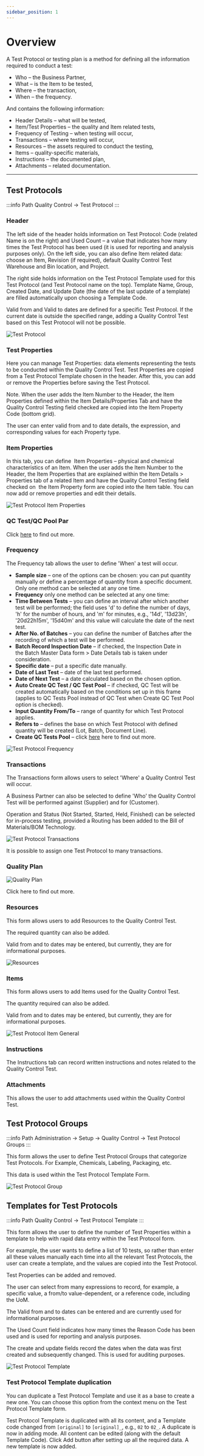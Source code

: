 ```yaml
---
sidebar_position: 1
---
```


# Overview

A Test Protocol or testing plan is a method for defining all the information required to conduct a test:

- Who – the Business Partner,
- What – is the Item to be tested,
- Where – the transaction,
- When – the frequency.

And contains the following information:

- Header Details – what will be tested,
- Item/Test Properties – the quality and Item related tests,
- Frequency of Testing – when testing will occur,
- Transactions – where testing will occur,
- Resources – the assets required to conduct the testing,
- Items – quality-specific materials,
- Instructions – the documented plan,
- Attachments – related documentation.

---

## Test Protocols

:::info Path
    Quality Control → Test Protocol
:::

### Header

The left side of the header holds information on Test Protocol: Code (related Name is on the right) and Used Count – a value that indicates how many times the Test Protocol has been used (it is used for reporting and analysis purposes only). On the left side, you can also define Item related data: choose an Item, Revision (if required), default Quality Control Test Warehouse and Bin location, and Project.

The right side holds information on the Test Protocol Template used for this Test Protocol (and Test Protocol name on the top). Template Name, Group, Created Date, and Update Date (the date of the last update of a template) are filled automatically upon choosing a Template Code.

Valid from and Valid to dates are defined for a specific Test Protocol. If the current date is outside the specified range, adding a Quality Control Test based on this Test Protocol will not be possible.

![Test Protocol](./media/overview/test-protocol.webp)

### Test Properties

Here you can manage Test Properties: data elements representing the tests to be conducted within the Quality Control Test. Test Properties are copied from a Test Protocol Template chosen in the header. After this, you can add or remove the Properties before saving the Test Protocol.

Note. When the user adds the Item Number to the Header, the Item Properties defined within the Item Details/Properties Tab and have the Quality Control Testing field checked are copied into the Item Property Code (bottom grid).

The user can enter valid from and to date details, the expression, and corresponding values for each Property type.

### Item Properties

In this tab, you can define  Item Properties – physical and chemical characteristics of an Item. When the user adds the Item Number to the Header, the Item Properties that are explained within the Item Details > Properties tab of a related Item and have the Quality Control Testing field checked on  the Item Property form are copied into the Item table. You can now add or remove properties and edit their details.

![Test Protocol Item Properties](./media/overview/test-protocol-item-properties.webp)

### QC Test/QC Pool Par

Click [here](./quality-control-tests-pool.md) to find out more.

### Frequency

The Frequency tab allows the user to define 'When' a test will occur.

- **Sample size** – one of the options can be chosen: you can put quantity manually or define a percentage of quantity from a specific document. Only one method can be selected at any one time.
- **Frequency** only one method can be selected at any one time:
- **Time Between Tests** – you can define an interval after which another test will be performed; the field uses 'd' to define the number of days, 'h' for the number of hours, and 'm' for minutes, e.g., '14d', '13d23h', '20d22h15m', '15d40m' and this value will calculate the date of the next test.
- **After No. of Batches** – you can define the number of Batches after the recording of which a test will be performed.
- **Batch Record Inspection Date** – if checked, the Inspection Date in the Batch Master Data form > Date Details tab is taken under consideration.
- **Specific date** – put a specific date manually.
- **Date of Last Test** – date of the last test performed.
- **Date of Next Test** – a date calculated based on the chosen option.
- **Auto Create QC Test / QC Test Pool** – if checked, QC Test will be created automatically based on the conditions set up in this frame (applies to QC Tests Pool instead of QC Test when Create QC Test Pool option is checked).
- **Input Quantity From/To** – range of quantity for which Test Protocol applies.
- **Refers to** – defines the base on which Test Protocol with defined quantity will be created (Lot, Batch, Document Line).
- **Create QC Tests Pool** – click [here](./quality-control-tests-pool.md) here to find out more.

![Test Protocol Frequency](./media/overview/test-protocol-frequency.webp)

### Transactions

The Transactions form allows users to select 'Where' a Quality Control Test will occur.

A Business Partner can also be selected to define 'Who' the Quality Control Test will be performed against (Supplier) and for (Customer).

Operation and Status (Not Started, Started, Held, Finished) can be selected for in-process testing, provided a Routing has been added to the Bill of Materials/BOM Technology.

![Test Protocol Transactions](./media/overview/test-protocol-transactions.webp)

It is possible to assign one Test Protocol to many transactions.

### Quality Plan

![Quality Plan](./media/overview/test-protocol-quality-plan.webp)

Click <!-- TODO: Add Link --> here to find out more.

### Resources

This form allows users to add Resources to the Quality Control Test.

The required quantity can also be added.

Valid from and to dates may be entered, but currently, they are for informational purposes.

![Resources](./media/overview/test-potocol-resources.webp)

### Items

This form allows users to add Items used for the Quality Control Test.

The quantity required can also be added.

Valid from and to dates may be entered, but currently, they are for informational purposes.

![Test Protocol Item General](./media/overview/test-protocol-items-general.webp)

### Instructions

The Instructions tab can record written instructions and notes related to the Quality Control Test.

### Attachments

This allows the user to add attachments used within the Quality Control Test.

## Test Protocol Groups

:::info Path
    Administration → Setup → Quality Control → Test Protocol Groups
:::

This form allows the user to define Test Protocol Groups that categorize Test Protocols. For Example, Chemicals, Labeling, Packaging, etc.

This data is used within the Test Protocol Template Form.

![Test Protocol Group](./media/overview/test-protocol-group.webp)

## Templates for Test Protocols

:::info Path
    Quality Control → Test Protocol Template
:::

This form allows the user to define the number of Test Properties within a template to help with rapid data entry within the Test Protocol form.

For example, the user wants to define a list of 10 tests, so rather than enter all these values manually each time into all the relevant Test Protocols, the user can create a template, and the values are copied into the Test Protocol.

Test Properties can be added and removed.

The user can select from many expressions to record, for example, a specific value, a from/to value-dependent, or a reference code, including the UoM.

The Valid from and to dates can be entered and are currently used for informational purposes.

The Used Count field indicates how many times the Reason Code has been used and is used for reporting and analysis purposes.

The create and update fields record the dates when the data was first created and subsequently changed. This is used for auditing purposes.

![Test Protocol Template](./media/overview/test-protocol-template.webp)

### Test Protocol Template duplication

You can duplicate a Test Protocol Template and use it as a base to create a new one. You can choose this option from the context menu on the Test Protocol Template form.

Test Protocol Template is duplicated with all its content, and a Template code changed from `[original]` to `[original]_`, e.g., `02` to `02_`. A duplicate is now in adding mode. All content can be edited (along with the default Template Code). Click Add button after setting up all the required data. A new template is now added.
